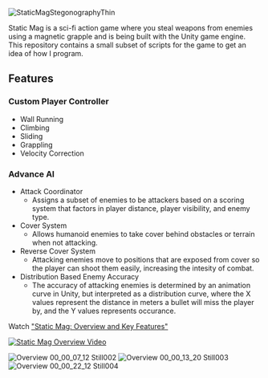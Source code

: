 
![StaticMagStegonographyThin](https://user-images.githubusercontent.com/52022661/234994382-ef05e863-c3c0-414c-b1d2-012790817c23.png)

Static Mag is a sci-fi action game where you steal weapons from enemies using a magnetic grapple and is being built with the Unity game engine. This repository contains a small subset of scripts for the game to get an idea of how I program.

## Features
### Custom Player Controller
* Wall Running
* Climbing
* Sliding
* Grappling
* Velocity Correction
### Advance AI
* Attack Coordinator
   * Assigns a subset of enemies to be attackers based on a scoring system that factors in player distance, player visibility, and enemy type.
* Cover System
   * Allows humanoid enemies to take cover behind obstacles or terrain when not attacking.
* Reverse Cover System
   * Attacking enemies move to positions that are exposed from cover so the player can shoot them easily, increasing the intesity of combat. 
* Distribution Based Enemy Accuracy
   * The accuracy of attacking enemies is determined by an animation curve in Unity, but interpreted as a distribution curve, where the X values represent the distance in meters a bullet will miss the player by, and the Y values represents occurance.    

Watch ["Static Mag: Overview and Key Features"](https://www.youtube.com/watch?v=nDraKM92OQI)

[![Static Mag Overview Video](https://user-images.githubusercontent.com/52022661/235011495-68117a46-e003-4dda-8ded-2d8106832e31.png)](https://youtu.be/nDraKM92OQI)

![Overview 00_00_07_12 Still002](https://user-images.githubusercontent.com/52022661/234996825-0096c71f-583c-4a89-ae80-0caac6f0a687.png)
![Overview 00_00_13_20 Still003](https://user-images.githubusercontent.com/52022661/234997708-c53d437c-7ea6-4847-b0d9-0c5f4fcad0b1.png)
![Overview 00_00_22_12 Still004](https://user-images.githubusercontent.com/52022661/234998429-a32fbcec-79ea-41f2-b0e7-dc39e9008120.png)
